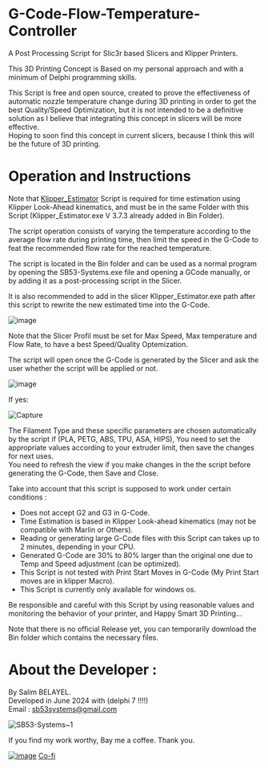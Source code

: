# G-Code-Flow-Temperature-Controller
A Post Processing Script for Slic3r based Slicers and Klipper Printers.  
  
This 3D Printing Concept is Based on my personal approach and with a minimum of Delphi programming skills.

This Script is free and open source, created to prove the effectiveness of automatic nozzle temperature change during 3D printing in order to get the best Quality/Speed Optimization, but it is not intended to be a definitive solution as I believe that integrating this concept in slicers will be more effective.  
Hoping to soon find this concept in current slicers, because I think this will be the future of 3D printing.  
# Operation and Instructions
Note that [Klipper_Estimator](https://github.com/Annex-Engineering/klipper_estimator) Script is required for time estimation using Klipper Look-Ahead kinematics, and must be in the same Folder with this Script (Klipper_Estimator.exe V 3.7.3 already added in Bin Folder).  
  
The script operation consists of varying the temperature according to the average flow rate during printing time, then limit the speed in the G-Code to feat the recommended flow rate for the reached temperature.  

The script is located in the Bin folder and can be used as a normal program by opening the SB53-Systems.exe file and opening a GCode manually, or by adding it as a post-processing script in the Slicer.  
  
It is also recommended to add in the slicer Klipper_Estimator.exe path after this script to rewrite the new estimated time into the G-Code.  
  
![image](https://github.com/user-attachments/assets/3037bf1e-038a-4677-a82f-5772f64268cb)  
  
Note that the Slicer Profil must be set for Max Speed, Max temperature and Flow Rate, to have a best Speed/Quality Optemization.  
  
The script will open once the G-Code is generated by the Slicer and ask the user whether the script will be applied or not.   
  
![image](https://github.com/user-attachments/assets/18cf9c84-7255-4cd0-8e8b-ee8856020eae)  
  
If yes:  
  
![Capture](https://github.com/user-attachments/assets/49a49671-055b-42e0-84ea-e4ee3b1a5d80)  
  
The Filament Type and these specific parameters are chosen automatically by the script if (PLA, PETG, ABS, TPU, ASA, HIPS), You need to set the appropriate values ​​according to your extruder limit, then save the changes for next uses.  
You need to refresh the view if you make changes in the the script before generating the G-Code, then Save and Close.  
  
Take into account that this script is supposed to work under certain conditions :
- Does not accept G2 and G3 in G-Code.
- Time Estimation is based in Klipper Look-ahead kinematics (may not be compatible with Marlin or Others).
- Reading or generating large G-Code files with this Script can takes up to 2 minutes, depending in your CPU.
- Generated G-Code are 30% to 80% larger than the original one due to Temp and Speed adjustment (can be optimized).
- This Script is not tested with Print Start Moves in G-Code (My Print Start moves are in klipper Macro).
- This Script is currently only available for windows os.
  
Be responsible and careful with this Script by using reasonable values ​​and monitoring the behavior of your printer, and Happy Smart 3D Printing...  
  
Note that there is no official Release yet, you can temporarily download the Bin folder which contains the necessary files.  
# About the Developer :
By Salim BELAYEL.  
Developed in June 2024 with (delphi 7 !!!!)  
Email : sb53systems@gmail.com  

![SB53-Systems~1](https://github.com/sb53systems/G-Code-Flow-Temperature-Controller/assets/33290411/b94703a1-cf21-4109-bfa6-b9bcff438a1d)  

  
If you find my work worthy, Bay me a coffee. Thank you.  
  
[![image](https://github.com/sb53systems/G-Code-Flow-Temperature-Controller/assets/33290411/a504ac44-082d-40f1-a9d0-4abc3da242d8)](https://ko-fi.com/sb53systems)
 [Co-fi](https://ko-fi.com/sb53systems) 


